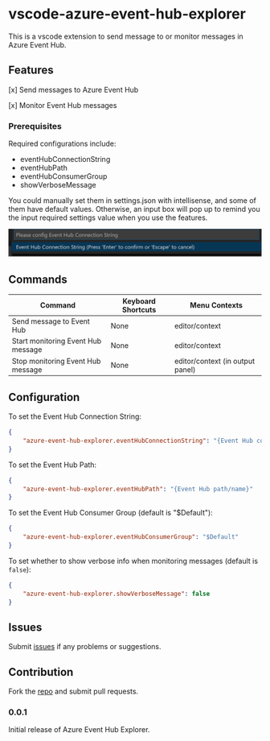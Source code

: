 # vscode-azure-event-hub-explorer

This is a vscode extension to send message to or monitor messages in Azure Event Hub.

## Features

[x] Send messages to Azure Event Hub

[x] Monitor Event Hub messages

### Prerequisites

Required configurations include:
- eventHubConnectionString
- eventHubPath
- eventHubConsumerGroup
- showVerboseMessage

You could manually set them in settings.json with intellisense, and some of them have default values. Otherwise, an input box will pop up to remind you the input required settings value when you use the features.

![Enter Connection String](images/enter-connection-string.png)

## Commands

| Command | Keyboard Shortcuts | Menu Contexts |
| --- | --- | --- |
| Send message to Event Hub | None | editor/context |
| Start monitoring Event Hub message | None | editor/context |
| Stop monitoring Event Hub message | None | editor/context (in output panel) |

## Configuration

To set the Event Hub Connection String:
```json
{
    "azure-event-hub-explorer.eventHubConnectionString": "{Event Hub connection string}"
}
```

To set the Event Hub Path:
```json
{
    "azure-event-hub-explorer.eventHubPath": "{Event Hub path/name}"
}
```

To set the Event Hub Consumer Group (default is "$Default"):
```json
{
    "azure-event-hub-explorer.eventHubConsumerGroup": "$Default"
}
```

To set whether to show verbose info when monitoring messages (default is `false`):
```json
{
    "azure-event-hub-explorer.showVerboseMessage": false
}
```

## Issues
Submit [issues](https://github.com/summersun/vscode-azure-event-hub-explorer/issues) if any problems or suggestions.

## Contribution
Fork the [repo](https://github.com/summersun/vscode-azure-event-hub-explorer) and submit pull requests.

### 0.0.1

Initial release of Azure Event Hub Explorer.